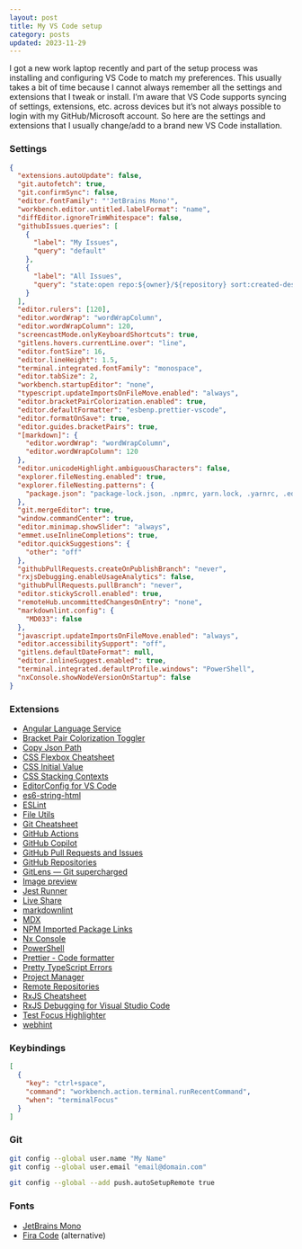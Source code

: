 ```yaml
---
layout: post
title: My VS Code setup
category: posts
updated: 2023-11-29
---
```


I got a new work laptop recently and part of the setup process was installing and configuring VS Code to match my preferences. This usually takes a bit of time because I cannot always remember all the settings and extensions that I tweak or install. I’m aware that VS Code supports syncing of settings, extensions, etc. across devices but it’s not always possible to login with my GitHub/Microsoft account. So here are the settings and extensions that I usually change/add to a brand new VS Code installation.

### Settings

```json
{
  "extensions.autoUpdate": false,
  "git.autofetch": true,
  "git.confirmSync": false,
  "editor.fontFamily": "'JetBrains Mono'",
  "workbench.editor.untitled.labelFormat": "name",
  "diffEditor.ignoreTrimWhitespace": false,
  "githubIssues.queries": [
    {
      "label": "My Issues",
      "query": "default"
    },
    {
      "label": "All Issues",
      "query": "state:open repo:${owner}/${repository} sort:created-desc"
    }
  ],
  "editor.rulers": [120],
  "editor.wordWrap": "wordWrapColumn",
  "editor.wordWrapColumn": 120,
  "screencastMode.onlyKeyboardShortcuts": true,
  "gitlens.hovers.currentLine.over": "line",
  "editor.fontSize": 16,
  "editor.lineHeight": 1.5,
  "terminal.integrated.fontFamily": "monospace",
  "editor.tabSize": 2,
  "workbench.startupEditor": "none",
  "typescript.updateImportsOnFileMove.enabled": "always",
  "editor.bracketPairColorization.enabled": true,
  "editor.defaultFormatter": "esbenp.prettier-vscode",
  "editor.formatOnSave": true,
  "editor.guides.bracketPairs": true,
  "[markdown]": {
    "editor.wordWrap": "wordWrapColumn",
    "editor.wordWrapColumn": 120
  },
  "editor.unicodeHighlight.ambiguousCharacters": false,
  "explorer.fileNesting.enabled": true,
  "explorer.fileNesting.patterns": {
    "package.json": "package-lock.json, .npmrc, yarn.lock, .yarnrc, .editorconfig, .prettier*, .gitignore, .eslintrc.json, jest.*.js, nx.json, tsconfig.*.json"
  },
  "git.mergeEditor": true,
  "window.commandCenter": true,
  "editor.minimap.showSlider": "always",
  "emmet.useInlineCompletions": true,
  "editor.quickSuggestions": {
    "other": "off"
  },
  "githubPullRequests.createOnPublishBranch": "never",
  "rxjsDebugging.enableUsageAnalytics": false,
  "githubPullRequests.pullBranch": "never",
  "editor.stickyScroll.enabled": true,
  "remoteHub.uncommittedChangesOnEntry": "none",
  "markdownlint.config": {
    "MD033": false
  },
  "javascript.updateImportsOnFileMove.enabled": "always",
  "editor.accessibilitySupport": "off",
  "gitlens.defaultDateFormat": null,
  "editor.inlineSuggest.enabled": true,
  "terminal.integrated.defaultProfile.windows": "PowerShell",
  "nxConsole.showNodeVersionOnStartup": false
}
```

### Extensions

- [Angular Language Service](https://marketplace.visualstudio.com/items?itemName=Angular.ng-template)
- [Bracket Pair Colorization Toggler](https://marketplace.visualstudio.com/items?itemName=dzhavat.bracket-pair-toggler)
- [Copy Json Path](https://marketplace.visualstudio.com/items?itemName=Malo.copy-json-path)
- [CSS Flexbox Cheatsheet](https://marketplace.visualstudio.com/items?itemName=dzhavat.css-flexbox-cheatsheet)
- [CSS Initial Value](https://marketplace.visualstudio.com/items?itemName=dzhavat.css-initial-value)
- [CSS Stacking Contexts](https://marketplace.visualstudio.com/items?itemName=felixfbecker.css-stacking-contexts)
- [EditorConfig for VS Code](https://marketplace.visualstudio.com/items?itemName=EditorConfig.EditorConfig)
- [es6-string-html](https://marketplace.visualstudio.com/items?itemName=Tobermory.es6-string-html)
- [ESLint](https://marketplace.visualstudio.com/items?itemName=dbaeumer.vscode-eslint)
- [File Utils](https://marketplace.visualstudio.com/items?itemName=sleistner.vscode-fileutils)
- [Git Cheatsheet](https://marketplace.visualstudio.com/items?itemName=dzhavat.git-cheatsheet)
- [GitHub Actions](https://marketplace.visualstudio.com/items?itemName=GitHub.vscode-github-actions)
- [GitHub Copilot](https://marketplace.visualstudio.com/items?itemName=GitHub.copilot)
- [GitHub Pull Requests and Issues](https://marketplace.visualstudio.com/items?itemName=GitHub.vscode-pull-request-github)
- [GitHub Repositories](https://marketplace.visualstudio.com/items?itemName=GitHub.remotehub)
- [GitLens — Git supercharged](https://marketplace.visualstudio.com/items?itemName=eamodio.gitlens)
- [Image preview](https://marketplace.visualstudio.com/items?itemName=kisstkondoros.vscode-gutter-preview)
- [Jest Runner](https://marketplace.visualstudio.com/items?itemName=firsttris.vscode-jest-runner)
- [Live Share](https://marketplace.visualstudio.com/items?itemName=MS-vsliveshare.vsliveshare)
- [markdownlint](https://marketplace.visualstudio.com/items?itemName=DavidAnson.vscode-markdownlint)
- [MDX](https://marketplace.visualstudio.com/items?itemName=unifiedjs.vscode-mdx)
- [NPM Imported Package Links](https://marketplace.visualstudio.com/items?itemName=MainaWycliffe.view-package-on-npm)
- [Nx Console](https://marketplace.visualstudio.com/items?itemName=nrwl.angular-console)
- [PowerShell](https://marketplace.visualstudio.com/items?itemName=ms-vscode.PowerShell)
- [Prettier - Code formatter](https://marketplace.visualstudio.com/items?itemName=esbenp.prettier-vscode)
- [Pretty TypeScript Errors](https://marketplace.visualstudio.com/items?itemName=yoavbls.pretty-ts-errors)
- [Project Manager](https://marketplace.visualstudio.com/items?itemName=alefragnani.project-manager)
- [Remote Repositories](https://marketplace.visualstudio.com/items?itemName=ms-vscode.remote-repositories)
- [RxJS Cheatsheet](https://marketplace.visualstudio.com/items?itemName=dzhavat.rxjs-cheatsheet)
- [RxJS Debugging for Visual Studio Code](https://marketplace.visualstudio.com/items?itemName=manuelalabor.rxjs-debugging-for-vs-code)
- [Test Focus Highlighter](https://marketplace.visualstudio.com/items?itemName=dzhavat.test-focus-highlighter)
- [webhint](https://marketplace.visualstudio.com/items?itemName=webhint.vscode-webhint)

### Keybindings

```json
[
  {
    "key": "ctrl+space",
    "command": "workbench.action.terminal.runRecentCommand",
    "when": "terminalFocus"
  }
]
```

### Git

```bash
git config --global user.name "My Name"
git config --global user.email "email@domain.com"

git config --global --add push.autoSetupRemote true
```

### Fonts

- [JetBrains Mono](https://github.com/JetBrains/JetBrainsMono)
- [Fira Code](https://github.com/tonsky/FiraCode) (alternative)
